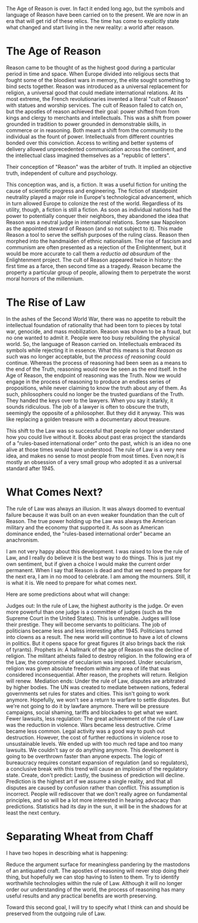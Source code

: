 The Age of Reason is over. In fact it ended long ago, but the symbols and language of Reason have been carried on to the present. We are now in an era that will get rid of these relics. The time has come to explicitly state what changed and start living in the new reality: a world after reason.

# The Age of Reason
Reason came to be thought of as the highest good during a particular period in time and space. When Europe divided into religious sects that fought some of the bloodiest wars in memory, the elite sought something to bind sects together. Reason was introduced as a universal replacement for religion, a universal good that could mediate international relations. At its most extreme, the French revolutionaries invented a literal "cult of Reason" with statues and worship services. The cult of Reason failed to catch on, but the apostles of reason achieved their goal: power shifted from from kings and clergy to merchants and intellectuals. This was a shift from power grounded in tradition to power grounded in demonstrable skills, in commerce or in reasoning. Both meant a shift from the community to the individual as the fount of power. Intellectuals from different countries bonded over this conviction. Access to writing and better systems of delivery allowed unprecedented communication across the continent, and the intellectual class imagined themselves as a "republic of letters". 

Their conception of "Reason" was the arbiter of truth. It implied an objective truth, independent of culture and psychology.

This conception was, and is, a fiction. It was a useful fiction for uniting the cause of scientific progress and engineering. The fiction of standpoint neutrality played a major role in Europe's technological advancement, which in turn allowed Europe to colonize the rest of the world. Regardless of its utility, though, a fiction is still a fiction. As soon as individual nations had the power to potentially conquer their neighbors, they abandoned the idea that Reason was a neutral judge in international relations. Some saw Napoleon as the appointed steward of Reason (and so not subject to it). This made Reason a tool to serve the selfish purposes of the ruling class. Reason then morphed into the handmaiden of ethnic nationalism. The rise of fascism and communism are often presented as a rejection of the Enlightenment, but it would be more accurate to call them a _reductio ad absurdum_ of the Enlightenment project. The cult of Reason appeared twice in history: the first time as a farce, then second time as a tragedy. Reason became the property a particular group of people, allowing them to perpetrate the worst moral horrors of the millennium.

# The Rise of Law
In the ashes of the Second World War, there was no appetite to rebuilt the intellectual foundation of rationality that had been torn to pieces by total war, genocide, and mass mobilization. Reason was shown to be a fraud, but no one wanted to admit it. People were too busy rebuilding the physical world. So, the language of Reason carried on. Intellectuals embraced its symbols while rejecting it in essence. What this means is that _Reason as such_ was no longer acceptable, but the _process of reasoning_ could continue. Whereas the process of reasoning had been seen as a means to the end of the Truth, reasoning would now be seen as the end itself. In the Age of Reason, the endpoint of reasoning was the Truth. Now we would engage in the process of reasoning to produce an endless series of propositions, while never claiming to know the truth about any of them. As such, philosophers could no longer be the trusted guardians of the Truth. They handed the keys over to the lawyers. When you say it starkly, it sounds ridiculous. The job of a lawyer is often to obscure the truth, seemingly the opposite of a philosopher. But they did it anyway. This was like replacing a golden treasure with a documentary about treasure.

This shift to the Law was so successful that people no longer understand how you could live without it. Books about past eras project the standards of a "rules-based international order" onto the past, which is an idea no one alive at those times would have understood. The rule of Law is a very new idea, and makes no sense to most people from most times. Even now,it is mostly an obsession of a very small group who adopted it as a universal standard after 1945. 

# What Comes Next?
The rule of Law was always an illusion. It was always doomed to eventual failure because it was built on an even weaker foundation than the cult of Reason. The true power holding up the Law was always the American military and the economy that supported it. As soon as American dominance ended, the "rules-based international order" became an anachronism.

I am not very happy about this development. I was raised to love the rule of Law, and I really do believe it is the best way to do things. This is just my own sentiment, but if given a choice I would make the current order permanent. When I say that Reason is dead and that we need to prepare for the next era, I am in no mood to celebrate. I am among the mourners. Still, it is what it is. We need to prepare for what comes next.

Here are some predictions about what will change:

Judges out: In the rule of Law, the highest authority is the judge. Or even more powerful than one judge is a committee of judges (such as the Supreme Court in the United States). This is untenable. Judges will lose their prestige. They will become servants to politicians. The job of politicians became less and less interesting after 1945. Politicians turned into clowns as a result. The new world will continue to have a lot of clowns in politics. But it opens space for great figures (it also brings back the risk of tyrants).
Prophets in: A hallmark of the age of Reason was the decline of religion. The militant atheists failed to destroy religion. In the following era of the Law, the compromise of secularism was imposed. Under secularism, religion was given absolute freedom within any area of life that was considered inconsequential. After reason, the prophets will return. Religion will renew. 
Mediation ends: Under the rule of Law, disputes are arbitrated by higher bodies. The UN was created to mediate between nations, federal governments set rules for states and cities. This isn't going to work anymore. Hopefully, we won't see a return to warfare to settle disputes. But we're not going to do it by lawfare anymore. There will be pressure campaigns, social shaming, tariffs and blockades to get what we want.
Fewer lawsuits, less regulation: The great achievement of the rule of Law was the reduction in violence. Wars became less destructive. Crime became less common. Legal activity was a good way to push out destruction. However, the cost of further reductions in violence rose to unsustainable levels. We ended up with too much red tape and too many lawsuits. We couldn't say or do anything anymore. This development is going to be overthrown faster than anyone expects. The logic of bureaucracy requires constant expansion of regulation (and so regulators), a conclusive break with this trend will cause an implosion of the regulatory state.
Create, don't predict: Lastly, the business of prediction will decline. Prediction is the highest art if we assume a single reality, and that all disputes are caused by confusion rather than conflict. This assumption is incorrect. People will rediscover that we don't really agree on fundamental principles, and so will be a lot more interested in hearing advocacy than predictions. Statistics had its day in the sun, it will be in the shadows for at least the next century.

# Separating Wheat from Chaff
I have two hopes in describing what is happening:

Reduce the argument surface for meaningless pandering by the mastodons of an antiquated craft. The apostles of reasoning will never stop doing their thing, but hopefully we can stop having to listen to them.
Try to identify worthwhile technologies within the rule of Law. Although it will no longer order our understanding of the world, the process of reasoning has many useful results and any practical benefits are worth preserving.

Toward this second goal, I will try to specify what I think can and should be preserved from the outgoing rule of Law.